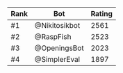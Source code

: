 Rank|Bot|Rating
---|---|---
#1|@Nikitosikbot|2561
#2|@RaspFish|2523
#3|@OpeningsBot|2023
#4|@SimplerEval|1897
